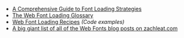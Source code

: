 * [A Comprehensive Guide to Font Loading Strategies](/web/comprehensive-webfonts/)
* [The Web Font Loading Glossary](/web/webfont-glossary/)
* [Web Font Loading Recipes](https://github.com/zachleat/web-font-loading-recipes) _(Code examples)_
* [A big giant list of all of the Web Fonts blog posts on zachleat.com](/web/fonts/)
